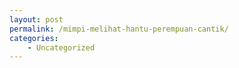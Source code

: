 ```yaml
---
layout: post
permalink: /mimpi-melihat-hantu-perempuan-cantik/
categories:
    - Uncategorized
---
```


